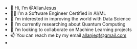 - 👋 Hi, I’m @AllanJesus
- 🧑‍💻 I’m a Software Engineer Certified in AI/ML
- 👀 I’m interested in improving the world with Data Science
- 🌱 I’m currently researching about Quantum Computing
- 💞️ I’m looking to collaborate on Machine Learning projects
- 📫 You can reach me by my email allanjeqf@gmail.com
- 
<!---
AllanJesus/AllanJesus is a ✨ special ✨ repository because its `README.md` (this file) appears on your GitHub profile.
You can click the Preview link to take a look at your changes.
--->
